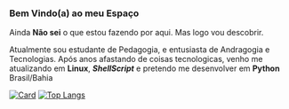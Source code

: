 ### Bem Vindo(a) ao meu Espaço

Ainda **Não sei** o que estou fazendo por aqui. Mas logo vou descobrir.

Atualmente sou estudante de Pedagogia, e entusiasta de Andragogia e Tecnologias.
Após anos afastando de coisas tecnologicas, venho me atualizando em **Linux**, **_ShellScript_** e pretendo me desenvolver em **Python**
Brasil/Bahia

[![Card](https://github-readme-stats.vercel.app/api?username=vanatdigital&theme=ocean_dark&locale=pt-BR&show_icons=true)]()
[![Top Langs](https://github-readme-stats.vercel.app/api/top-langs/?username=vanatdigital&theme=ocean_dark&locale=pt-BR)]()

